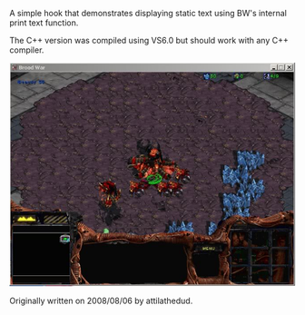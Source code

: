 A simple hook that demonstrates displaying static text using BW's internal print text function.

The C++ version was compiled using VS6.0 but should work with any C++ compiler.

![Hack Screenshot](screenshot.jpg?raw=true "Screenshot Hack")

Originally written on 2008/08/06 by attilathedud.